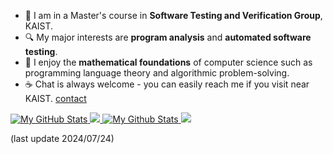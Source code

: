 - 📖 I am in a Master's course in **Software Testing and Verification Group**, KAIST.
- :mag: My major interests are **program analysis** and **automated software testing**.
- 🤔 I enjoy the **mathematical foundations** of computer science such as programming language theory and algorithmic problem-solving.
- ☕ Chat is always welcome - you can easily reach me if you visit near KAIST. [contact](mailto:me@youngseok.com)

<a href="https://github.com/3-24#gh-light-mode-only">
  <img src="https://github-readme-stats.vercel.app/api?username=3-24&theme=default&count_private=true&show_icons=true#gh-white-mode-only" alt="My GitHub Stats"/>
  <img src="https://github-readme-stats.vercel.app/api/wakatime?username=youngseokchoi&theme=default&custom_title=Weekly%20Most%20Used%20Languages#gh-white-mode-only"/>
</a>

<a href="https://github.com/3-24#gh-dark-mode-only">
  <img src="https://github-readme-stats.vercel.app/api?username=3-24&theme=react&count_private=true&show_icons=true#gh-dark-mode-only" alt="My Github Stats"/>
  <img src="https://github-readme-stats.vercel.app/api/wakatime?username=youngseokchoi&theme=react&custom_title=Weekly%20Most%20Used%20Languages#gh-dark-mode-only"/>
</a>

(last update 2024/07/24)
